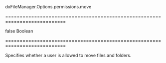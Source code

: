 <!--id-->dxFileManager.Options.permissions.move<!--/id-->
===========================================================================
<!--default-->false<!--/default-->
<!--type-->Boolean<!--/type-->
===========================================================================

<!--shortDescription-->
Specifies whether a user is allowed to move files and folders.
<!--/shortDescription-->

<!--fullDescription-->

<!--/fullDescription-->